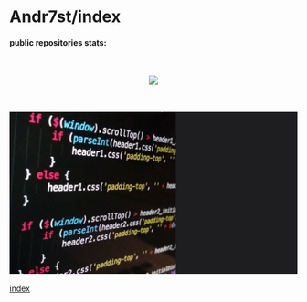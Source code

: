 <!-- Andrés Segura -->
# Andr7st/index

#### public repositories stats:
<br/>
<p align="center">
 <img src="https://github-readme-stats.vercel.app/api?username=Andr7st&include_all_commits=true&count_private=true&border_color=F6AAFD&bg_color=1A0627&title_color=DBB0F7&show_icons=true&icon_color=9320A9&text_color=b89dba&hide_rank=false" />
</p>
<br/>

<!--

#### personal hotlink icons:
| icon | name | code |
| --- | --- | --- |
| ![icon](./readme-resources/illustrative-icons/ico-070-64px.png?raw=true ) | linux     | 070 |
| ![icon](./readme-resources/illustrative-icons/ico-090-64px.png?raw=true ) | git     | 090 |
-->

![icon](./readme-resources/social/banner_452.png?raw=true )


<!-- 

Embed video 
<p align="center">
[<img src="https://img.youtube.com/vi/RrlDv-ts2f0/hqdefault.jpg" width="600" height="300"
/>](https://www.youtube.com/embed/RrlDv-ts2f0)
</p>
 [![Watch the video](https://img.youtube.com/vi/RrlDv-ts2f0/hqdefault.jpg)](https://www.youtube.com/embed/RrlDv-ts2f0)



hotlink: https://raw.githubusercontent.com/Andr7st/index/main/readme-resources/illustrative-icons/ico-{code}-64px.png
-->

<!-- Andr7st/index -->
[index](https://github.com/Andr7st/index/)
